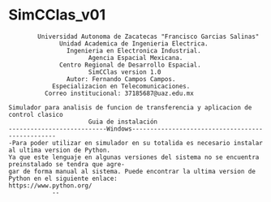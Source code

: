# SimCClas_v01

            Universidad Autonoma de Zacatecas "Francisco Garcias Salinas"
                  Unidad Academica de Ingenieria Electrica.
                    Ingenieria en Electronica Industrial.
                          Agencia Espacial Mexicana.
                  Centro Regional de Desarrollo Espacial.
                          SimCClas version 1.0 
                    Autor: Fernando Campos Campos.
                Especializacion en Telecomunicaciones.
              Correo institucional: 37185687@uaz.edu.mx

    Simulador para analisis de funcion de transferencia y aplicacion de control clasico
                          Guia de instalación
    ---------------------------Windows-------------------------------------------------
    -Para poder utilizar en simulador en su totalida es necesario instalar al ultima version de Python.
    Ya que este lenguaje en algunas versiones del sistema no se encuentra preinstalado se tendra que agre-
    gar de forma manual al sistema. Puede encontrar la ultima version de Python en el siguiente enlace: 
    https://www.python.org/
                --
